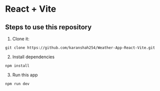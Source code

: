 # React + Vite

## Steps to use this repository
1. Clone it:
```
git clone https://github.com/karanshah254/Weather-App-React-Vite.git
```

2. Install dependencies
```
npm install
```

3. Run this app
```
npm run dev
```